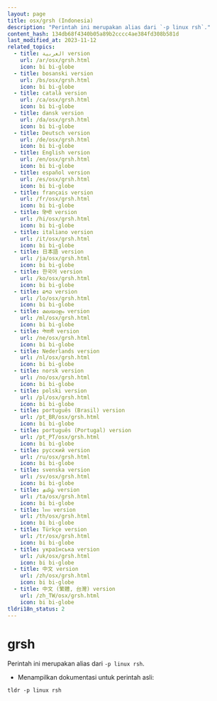 ```yaml
---
layout: page
title: osx/grsh (Indonesia)
description: "Perintah ini merupakan alias dari `-p linux rsh`."
content_hash: 134db68f4340b05a89b2cccc4ae384fd308b581d
last_modified_at: 2023-11-12
related_topics:
  - title: العربية version
    url: /ar/osx/grsh.html
    icon: bi bi-globe
  - title: bosanski version
    url: /bs/osx/grsh.html
    icon: bi bi-globe
  - title: català version
    url: /ca/osx/grsh.html
    icon: bi bi-globe
  - title: dansk version
    url: /da/osx/grsh.html
    icon: bi bi-globe
  - title: Deutsch version
    url: /de/osx/grsh.html
    icon: bi bi-globe
  - title: English version
    url: /en/osx/grsh.html
    icon: bi bi-globe
  - title: español version
    url: /es/osx/grsh.html
    icon: bi bi-globe
  - title: français version
    url: /fr/osx/grsh.html
    icon: bi bi-globe
  - title: हिन्दी version
    url: /hi/osx/grsh.html
    icon: bi bi-globe
  - title: italiano version
    url: /it/osx/grsh.html
    icon: bi bi-globe
  - title: 日本語 version
    url: /ja/osx/grsh.html
    icon: bi bi-globe
  - title: 한국어 version
    url: /ko/osx/grsh.html
    icon: bi bi-globe
  - title: ລາວ version
    url: /lo/osx/grsh.html
    icon: bi bi-globe
  - title: മലയാളം version
    url: /ml/osx/grsh.html
    icon: bi bi-globe
  - title: नेपाली version
    url: /ne/osx/grsh.html
    icon: bi bi-globe
  - title: Nederlands version
    url: /nl/osx/grsh.html
    icon: bi bi-globe
  - title: norsk version
    url: /no/osx/grsh.html
    icon: bi bi-globe
  - title: polski version
    url: /pl/osx/grsh.html
    icon: bi bi-globe
  - title: português (Brasil) version
    url: /pt_BR/osx/grsh.html
    icon: bi bi-globe
  - title: português (Portugal) version
    url: /pt_PT/osx/grsh.html
    icon: bi bi-globe
  - title: русский version
    url: /ru/osx/grsh.html
    icon: bi bi-globe
  - title: svenska version
    url: /sv/osx/grsh.html
    icon: bi bi-globe
  - title: தமிழ் version
    url: /ta/osx/grsh.html
    icon: bi bi-globe
  - title: ไทย version
    url: /th/osx/grsh.html
    icon: bi bi-globe
  - title: Türkçe version
    url: /tr/osx/grsh.html
    icon: bi bi-globe
  - title: українська version
    url: /uk/osx/grsh.html
    icon: bi bi-globe
  - title: 中文 version
    url: /zh/osx/grsh.html
    icon: bi bi-globe
  - title: 中文 (繁體, 台灣) version
    url: /zh_TW/osx/grsh.html
    icon: bi bi-globe
tldri18n_status: 2
---
```

# grsh

Perintah ini merupakan alias dari `-p linux rsh`.

- Menampilkan dokumentasi untuk perintah asli:

`tldr -p linux rsh`
